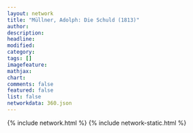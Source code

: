 ```yaml
---
layout: network
title: "Müllner, Adolph: Die Schuld (1813)"
author:
description:
headline:
modified:
category:
tags: []
imagefeature: 
mathjax: 
chart: 
comments: false
featured: false
list: false
networkdata: 360.json
---
```

{% include network.html %}
{% include network-static.html %}
